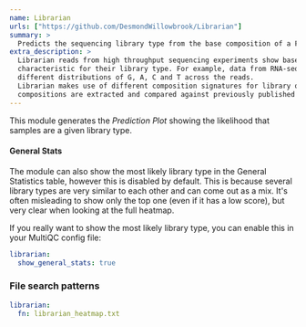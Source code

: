 ```yaml
---
name: Librarian
urls: ["https://github.com/DesmondWillowbrook/Librarian"]
summary: >
  Predicts the sequencing library type from the base composition of a FastQ file
extra_description: >
  Librarian reads from high throughput sequencing experiments show base compositions that are
  characteristic for their library type. For example, data from RNA-seq and WGBS-seq libraries show markedly
  different distributions of G, A, C and T across the reads.
  Librarian makes use of different composition signatures for library quality control: Test library
  compositions are extracted and compared against previously published data sets from mouse and human.
---
```


This module generates the _Prediction Plot_ showing the likelihood that samples are a given library type.

#### General Stats

The module can also show the most likely library type in the General Statistics table, however this is disabled by default.
This is because several library types are very similar to each other and can come out as a mix.
It's often misleading to show only the top one (even if it has a low score), but very clear when looking at the full heatmap.

If you really want to show the most likely library type, you can enable this in your MultiQC config file:

```yaml
librarian:
  show_general_stats: true
```

### File search patterns

```yaml
librarian:
  fn: librarian_heatmap.txt
```
